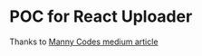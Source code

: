 # POC for React Uploader

Thanks to [Manny Codes medium article](https://medium.com/@mannycodes/build-a-react-drag-drop-progress-file-uploader-fb874c515a7)